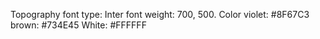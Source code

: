 Topography
font type: Inter
font weight: 700, 500.
Color
violet: #8F67C3
brown: #734E45
White: #FFFFFF